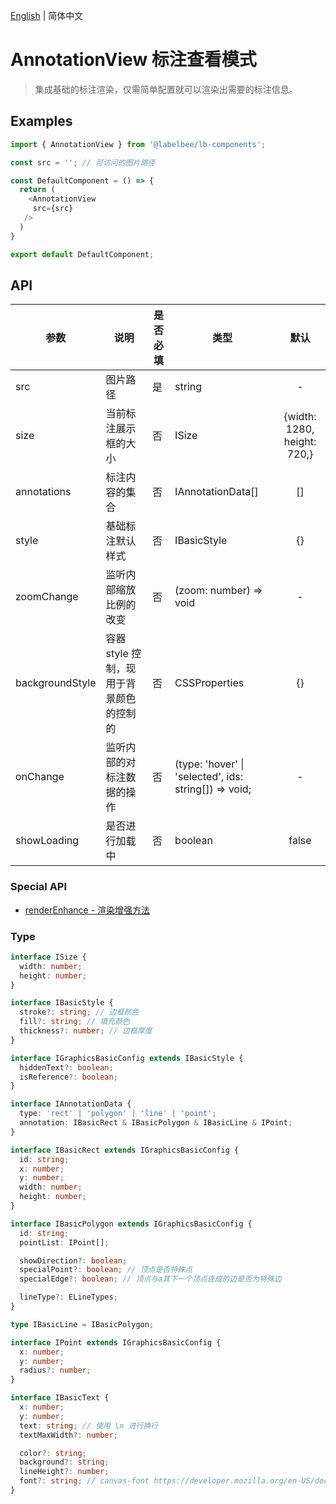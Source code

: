[English](./annotationView_en-US.md) | 简体中文

# AnnotationView 标注查看模式

> 集成基础的标注渲染，仅需简单配置就可以渲染出需要的标注信息。

## Examples

```ts
import { AnnotationView } from '@labelbee/lb-components';

const src = ''; // 可访问的图片路径

const DefaultComponent = () => {
  return (
    <AnnotationView
     src={src}
   />
  )
}

export default DefaultComponent;
```


## API

| 参数            | 说明                                    | 是否必填 | 类型                                                  |            默认             |
| --------------- | --------------------------------------- | -------- | ----------------------------------------------------- | :-------------------------: |
| src             | 图片路径                                | 是       | string                                                |              -              |
| size            | 当前标注展示框的大小                    | 否       | ISize                                                 | {width: 1280, height: 720,} |
| annotations     | 标注内容的集合                          | 否       | IAnnotationData[]                                     |             []              |
| style           | 基础标注默认样式                        | 否       | IBasicStyle                                           |             {}              |
| zoomChange      | 监听内部缩放比例的改变                  | 否       | (zoom: number) => void                                |              -              |
| backgroundStyle | 容器 style 控制，现用于背景颜色的控制的 | 否       | CSSProperties                                         |             {}              |
| onChange        | 监听内部的对标注数据的操作              | 否       | (type: 'hover' \| 'selected', ids: string[]) => void; |              -              |
| showLoading     | 是否进行加载中                          | 否       | boolean                                               |            false            |

### Special API

- [renderEnhance - 渲染增强方法](./renderEnhance.md)

### Type

```ts
interface ISize {
  width: number;
  height: number;
}

interface IBasicStyle {
  stroke?: string; // 边框颜色
  fill?: string; // 填充颜色
  thickness?: number; // 边框厚度
}

interface IGraphicsBasicConfig extends IBasicStyle {
  hiddenText?: boolean; 
  isReference?: boolean;
}

interface IAnnotationData {
  type: 'rect' | 'polygon' | 'line' | 'point';
  annotation: IBasicRect & IBasicPolygon & IBasicLine & IPoint;
}

interface IBasicRect extends IGraphicsBasicConfig {
  id: string;
  x: number;
  y: number;
  width: number;
  height: number;
}

interface IBasicPolygon extends IGraphicsBasicConfig {
  id: string;
  pointList: IPoint[];

  showDirection?: boolean;
  specialPoint?: boolean; // 顶点是否特殊点
  specialEdge?: boolean; // 顶点与a其下一个顶点连成的边是否为特殊边

  lineType?: ELineTypes;
}

type IBasicLine = IBasicPolygon;

interface IPoint extends IGraphicsBasicConfig {
  x: number;
  y: number;
  radius?: number;
}

interface IBasicText {
  x: number;
  y: number;
  text: string; // 使用 \n 进行换行
  textMaxWidth?: number;

  color?: string;
  background?: string;
  lineHeight?: number;
  font?: string; // canvas-font https://developer.mozilla.org/en-US/docs/Web/API/CanvasRenderingContext2D/font
}

```